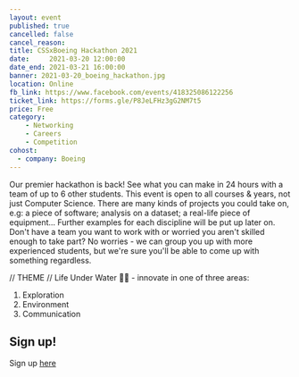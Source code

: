 ```yaml
---
layout: event
published: true
cancelled: false
cancel_reason:
title: CSSxBoeing Hackathon 2021
date:     2021-03-20 12:00:00
date_end: 2021-03-21 16:00:00
banner: 2021-03-20_boeing_hackathon.jpg
location: Online
fb_link: https://www.facebook.com/events/418325086122256
ticket_link: https://forms.gle/P8JeLFHz3gG2NM7t5
price: Free
category:
    - Networking
    - Careers
    - Competition
cohost:
  - company: Boeing
---
```

Our premier hackathon is back! See what you can make in 24 hours with a team of up to 6 other students.
This event is open to all courses & years, not just Computer Science. There are many kinds of projects you could take on, e.g: a piece of software; analysis on a dataset; a real-life piece of equipment... Further examples for each discipline will be put up later on.
Don't have a team you want to work with or worried you aren't skilled enough to take part? No worries - we can group you up with more experienced students, but we're sure you'll be able to come up with something regardless.

// THEME //
Life Under Water 🌊🌱 - innovate in one of three areas:
1. Exploration
2. Environment
3. Communication

## Sign up!
Sign up [here](https://forms.gle/P8JeLFHz3gG2NM7t5)

